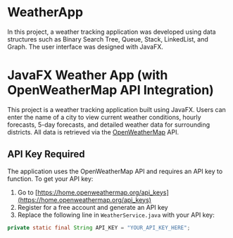 # WeatherApp
In this project, a weather tracking application was developed using data structures such as Binary Search Tree, Queue, Stack, LinkedList, and Graph. The user interface was designed with JavaFX.

# JavaFX Weather App (with OpenWeatherMap API Integration)

This project is a weather tracking application built using JavaFX. Users can enter the name of a city to view current weather conditions, hourly forecasts, 5-day forecasts, and detailed weather data for surrounding districts. All data is retrieved via the [OpenWeatherMap](https://openweathermap.org/) API.


## API Key Required

The application uses the OpenWeatherMap API and requires an API key to function. To get your API key:

1. Go to [https://home.openweathermap.org/api_keys](https://home.openweathermap.org/api_keys)  
2. Register for a free account and generate an API key  
3. Replace the following line in `WeatherService.java` with your API key:

```java
private static final String API_KEY = "YOUR_API_KEY_HERE";
